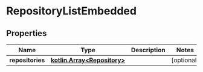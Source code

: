 
# RepositoryListEmbedded

## Properties
Name | Type | Description | Notes
------------ | ------------- | ------------- | -------------
**repositories** | [**kotlin.Array&lt;Repository&gt;**](Repository.md) |  |  [optional]



